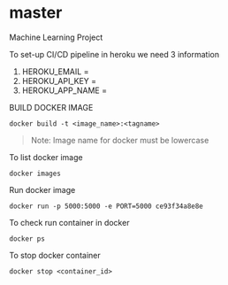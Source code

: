 # master
Machine Learning Project

To set-up CI/CD pipeline in heroku we need 3 information

1. HEROKU_EMAIL = 
2. HEROKU_API_KEY = 
3. HEROKU_APP_NAME = 

BUILD DOCKER IMAGE
```
docker build -t <image_name>:<tagname>
```

>Note: Image name for docker must be lowercase

To list docker image
```
docker images
```

Run docker image
```commandline
docker run -p 5000:5000 -e PORT=5000 ce93f34a8e8e
```
To check run container in docker
```commandline
docker ps
```
To stop docker container
```commandline
docker stop <container_id>
```